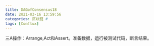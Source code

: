 ```yaml
---
title: DAGofConsensus18
date: 2021-03-16 13:59:56
categories: 区块链 #
tags: [Conflux]
---
```


三A操作：Arrange,Act和Assert。准备数据，运行被测试代码，断言结果。

